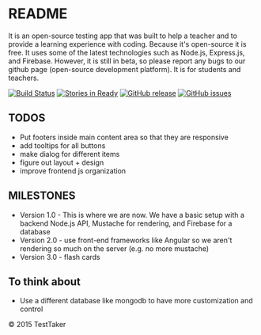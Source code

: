 # README #
It is an open-source testing app that was built to help a teacher and to provide a learning experience with coding. Because it's open-source it is free. It uses some of the latest technologies such as Node.js, Express.js, and Firebase. However, it is still in beta, so please report any bugs to our github page (open-source development platform). It is for students and teachers.

[![Build Status](https://travis-ci.org/Tim15/TestTaker.svg?branch=master)](https://travis-ci.org/Tim15/TestTaker)
[![Stories in Ready](https://badge.waffle.io/Tim15/TestTaker.png?label=ready&title=Ready)](https://waffle.io/Tim15/TestTaker)
[![GitHub release](https://img.shields.io/github/release/tim15/testtaker.svg)](https://github.com/tim15/testtaker)
[![GitHub issues](https://img.shields.io/github/issues/tim15/testtaker.svg)](https://github.com/tim15/testtaker/issues)

## TODOS ##
- Put footers inside main content area so that they are responsive
- add tooltips for all buttons
- make dialog for different items
- figure out layout + design
- improve frontend js organization

## MILESTONES ##
- Version 1.0 - This is where we are now. We have a basic setup with a backend Node.js API, Mustache for rendering, and Firebase for a database
- Version 2.0 - use front-end frameworks like Angular so we aren't rendering so much on the server (e.g. no more mustache)
- Version 3.0 - flash cards

## To think about ##
- Use a different database like mongodb to have more customization and control

&copy; 2015 TestTaker
